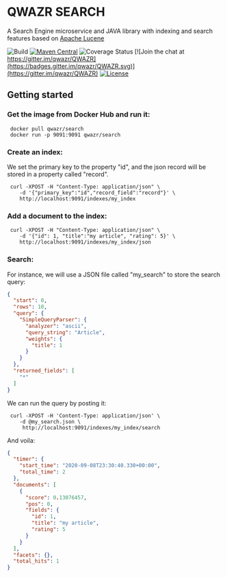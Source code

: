 QWAZR SEARCH
============

A Search Engine microservice and JAVA library with indexing and search features based on
[Apache Lucene](https://lucene.apache.org/core/)

![Build](https://github.com/qwazr/search/actions/workflows/build-linux/badge.svg)
[![Maven Central](https://maven-badges.herokuapp.com/maven-central/com.qwazr/qwazr-search/badge.svg)](https://maven-badges.herokuapp.com/maven-central/com.qwazr/qwazr-search)
![Coverage Status](https://coveralls.io/repos/github/qwazr/search/badge.svg?branch=master)
[![Join the chat at https://gitter.im/qwazr/QWAZR](https://badges.gitter.im/qwazr/QWAZR.svg)](https://gitter.im/qwazr/QWAZR)
[![License](https://img.shields.io/badge/license-Apache%202.0-blue.svg)](https://opensource.org/licenses/Apache-2.0)


Getting started
---------------

### Get the image from Docker Hub and run it:

     docker pull qwazr/search 
     docker run -p 9091:9091 qwazr/search

### Create an index:

We set the primary key to the property "id", and the json record will be stored in a property called "record".

     curl -XPOST -H "Content-Type: application/json" \
        -d '{"primary_key":"id","record_field":"record"}' \
        http://localhost:9091/indexes/my_index

### Add a document to the index:

     curl -XPOST -H "Content-Type: application/json" \
        -d '{"id": 1, "title":"my article", "rating": 5}' \
        http://localhost:9091/indexes/my_index/json

### Search:

For instance, we will use a JSON file called "my_search" to store the search query:

```json
{
  "start": 0,
  "rows": 10,
  "query": {
    "SimpleQueryParser": {
      "analyzer": "ascii",
      "query_string": "Article",
      "weights": {
        "title": 1
      }
    }
  },
  "returned_fields": [
    "*"
  ]
}
```

We can run the query by posting it:

     curl -XPOST -H 'Content-Type: application/json' \
        -d @my_search.json \
         http://localhost:9091/indexes/my_index/search

And voila:

```json
{
  "timer": {
    "start_time": "2020-09-08T23:30:40.330+00:00",
    "total_time": 2
  },
  "documents": [
    {
      "score": 0.13076457,
      "pos": 0,
      "fields": {
        "id": 1,
        "title": "my article",
        "rating": 5
      }
    }
  ],
  "facets": {},
  "total_hits": 1
}    
```
